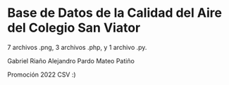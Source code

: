 # Base de Datos de la Calidad del Aire del Colegio San Viator

7 archivos .png, 3 archivos .php, y 1 archivo .py.

Gabriel Riaño
Alejandro Pardo
Mateo Patiño

Promoción 2022 CSV :)
